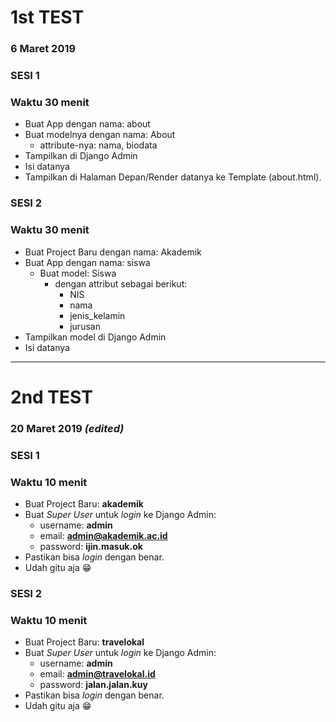 # 1st TEST 
### 6 Maret 2019
### SESI 1
### Waktu 30 menit
* Buat App dengan nama: about
* Buat modelnya dengan nama: About
  * attribute-nya: nama, biodata
* Tampilkan di Django Admin
* Isi datanya
* Tampilkan di Halaman Depan/Render datanya ke Template (about.html).

### SESI 2
### Waktu 30 menit
* Buat Project Baru dengan nama: Akademik
* Buat App dengan nama: siswa
  * Buat model: Siswa
    * dengan attribut sebagai berikut: 
      * NIS
      * nama
      * jenis_kelamin
      * jurusan
* Tampilkan model di Django Admin
* Isi datanya

---

# 2nd TEST
### 20 Maret 2019 *(edited)*
### SESI 1
### Waktu 10 menit
* Buat Project Baru: **akademik**
* Buat *Super User* untuk *login* ke Django Admin:
  * username: **admin**
  * email: **admin@akademik.ac.id** 
  * password: **ijin.masuk.ok**
* Pastikan bisa *login* dengan benar.
* Udah gitu aja 😁

### SESI 2
### Waktu 10 menit
* Buat Project Baru: **travelokal**
* Buat *Super User* untuk *login* ke Django Admin:
  * username: **admin**
  * email: **admin@travelokal.id** 
  * password: **jalan.jalan.kuy**
* Pastikan bisa *login* dengan benar.
* Udah gitu aja 😁
